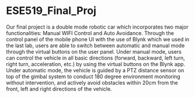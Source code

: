 # ESE519_Final_Proj
Our final project is a double mode robotic car which incorporates two major functionalities: Manual WIFI Control and Auto Avoidance. Through the control panel of the mobile phone UI with the use of Blynk which we used in the last lab, users are able to switch between automatic and manual mode through the virtual buttons on the user panel. Under manual mode, users can control the vehicle in all basic directions (forward, backward, left turn, right turn, acceleration, etc.) by using the virtual buttons on the Blynk app. Under automatic mode, the vehicle is guided by a PTZ distance sensor on top of the gimbal system to conduct 180 degree environment monitoring without intervention, and actively avoid obstacles within 20cm from the front, left and right directions of the vehicle. 

